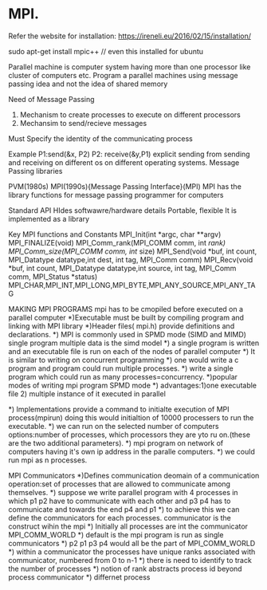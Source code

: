 # MPI.
Refer the website for installation:
  https://ireneli.eu/2016/02/15/installation/
  
  sudo apt-get install mpic++ // even this installed for ubuntu
  
  
 Parallel machine is computer system having more than one processor like cluster of computers etc.
 Program a parallel machines using message passing idea and not the idea of shared memory
 
 Need of Message Passing
  1) Mechanism to create processes to execute on different processors
  2) Mechansim to send/recieve messages
  
 Must Specify the identity of the communicating process
 
 Example
 P1:send(&x, P2)  P2: receive(&y,P1)
 explicit sending from sending and receiving on different os on different operating systems.
 Message Passing libraries
 
 PVM(1980s)
 MPI(1990s){Message Passing Interface}(MPI)
 MPI has the library functions for message passing programmer for computers
 
 Standard API
 HIdes softwawre/hardware details
 Portable, flexible
 It is implemented as a library
 
 Key MPI functions and Constants
 MPI_Init(int *argc, char **argv) 
 MPI_FINALIZE(void)
 MPI_Comm_rank(MPI_COMM comm, int *rank)
 MPI_Comm_size(MPI_COMM comm, int* size)
 MPI_Send(void *buf, int count, MPI_Datatype datatype,int dest, int tag, MPI_Comm comm)
 MPI_Recv(void *buf, int count, MPI_Datatype datatype,int source, int tag, MPI_Comm comm, MPI_Status *status)
 MPI_CHAR,MPI_INT,MPI_LONG,MPI_BYTE,MPI_ANY_SOURCE,MPI_ANY_TAG
 
 
MAKING MPI PROGRAMS
mpi has to be cmopiled before executed on a parallel computer
*)Executable must be built by compiling program and linking with MPI library
*)Header files( mpi.h) provide definitions and declarations.
*) MPI is commonly used in SPMD mode (SIMD and MIMD) single program multiple data is the simd model 
*) a single program is written and an executable file is run on each of the nodes of parallel computer
*) It is similar to writing on concurrent programming
*) one would write a c program and program could run multiple processes.
*) write a single program which could run as many processes=concurrency.
*)popular modes of writing mpi program SPMD mode
*) advantages:1)one executable file
              2) multiple instance of it executed in parallel
              
*) Implementations provide a command to initialte execution of MPI process(mpirun) doing this would initialtion of 10000 processers to run the executable.
*) we can run on the selected number of computers options:number of processes, which processors they are yto ru on.(these are the two additional parameters).
*) mpi program on network of computers having it's own ip address in the paralle computers.
*) we could run mpi as n processes. 

MPI Communicators
*)Defines communication deomain of a communication operation:set of processes that are allowed to communicate among themselves.
*) suppose we write parallel program with 4 processes in which p1 p2 have to communicate with each other and p3 p4 has to communicate and towards the end p4 and p1
*) to achieve this we can define the communicators for each processes. communicator is the construct wihin the mpi
*) Initially all processes are int the communicator MPI_COMM_WORLD
*) default is the mpi program is run as single communicators
*) p2 p1 p3 p4 would all be the part of MPI_COMM_WORLD
*) within a communicator the processes have unique ranks associated with communicator, numbered from 0 to n-1
*) there is need to identify to track the number of processes 
*) notion of rank abstracts process id beyond process communicator
*) differnet process
